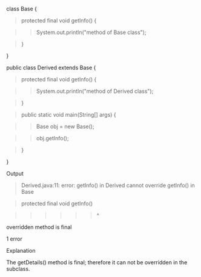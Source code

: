 class Base {

>protected final void getInfo() {

>>System.out.println(\"method of Base class\");

>}

}

public class Derived extends Base {

>protected final void getInfo() {

>>System.out.println(\"method of Derived class\");

>}

>public static void main(String\[\] args) {

>>Base obj = new Base();

>>obj.getInfo();

>}

}

Output

>Derived.java:11: error: getInfo() in Derived cannot override getInfo()
in Base

>protected final void getInfo()

>>>>>> \^

overridden method is final

1 error

Explanation

The getDetails() method is final; therefore it can not be overridden in
the subclass.